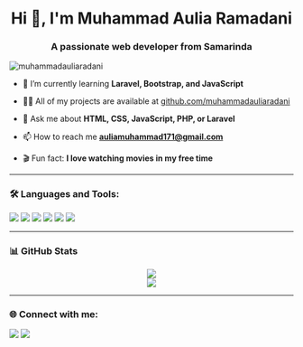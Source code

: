 <h1 align="center">Hi 👋, I'm Muhammad Aulia Ramadani</h1>
<h3 align="center">A passionate web developer from Samarinda</h3>

<p align="left">
  <img src="https://komarev.com/ghpvc/?username=muhammadauliaradani&label=Profile%20views&color=0e75b6&style=flat" alt="muhammadauliaradani" />
</p>

- 🌱 I’m currently learning **Laravel, Bootstrap, and JavaScript**

- 👨‍💻 All of my projects are available at [github.com/muhammadauliaradani](https://github.com/muhammadauliaradani)

- 💬 Ask me about **HTML, CSS, JavaScript, PHP, or Laravel**

- 📫 How to reach me **auliamuhammad171@gmail.com**

- 🎬 Fun fact: **I love watching movies in my free time**

---

### 🛠️ Languages and Tools:
<p>
  <img src="https://img.shields.io/badge/HTML5-E34F26?style=flat&logo=html5&logoColor=white" />
  <img src="https://img.shields.io/badge/CSS3-1572B6?style=flat&logo=css3&logoColor=white" />
  <img src="https://img.shields.io/badge/Bootstrap-563D7C?style=flat&logo=bootstrap&logoColor=white" />
  <img src="https://img.shields.io/badge/JavaScript-F7DF1E?style=flat&logo=javascript&logoColor=black" />
  <img src="https://img.shields.io/badge/PHP-777BB4?style=flat&logo=php&logoColor=white" />
  <img src="https://img.shields.io/badge/Laravel-FF2D20?style=flat&logo=laravel&logoColor=white" />
</p>

---

### 📊 GitHub Stats
<p align="center">
  <img src="https://github-readme-stats.vercel.app/api?username=muhammadauliaramadani&show_icons=true&theme=tokyonight" />
  <br />
  <img src="https://github-readme-streak-stats.herokuapp.com/?user=muhammadauliaramadani&theme=tokyonight" />
</p>

---

### 🌐 Connect with me:
<p>
  <a href="mailto:auliamuhammad171@gmail.com"><img src="https://img.shields.io/badge/Email-D14836?style=flat&logo=gmail&logoColor=white" /></a>
  <a href="https://instagram.com/auliaramadni__" target="_blank"><img src="https://img.shields.io/badge/Instagram-E4405F?style=flat&logo=instagram&logoColor=white" /></a>
</p>
